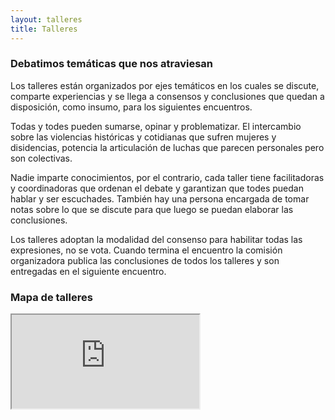 ```yaml
---
layout: talleres
title: Talleres
---
```

### Debatimos temáticas que nos atraviesan 

Los talleres están organizados por ejes temáticos en los cuales se discute, comparte experiencias y se llega a consensos y conclusiones que quedan a disposición, como insumo, para los siguientes encuentros. 

Todas y todes pueden sumarse, opinar y problematizar. El intercambio sobre las violencias históricas y cotidianas que sufren mujeres y disidencias, potencia la articulación de luchas que parecen personales pero son colectivas.

Nadie imparte conocimientos, por el contrario, cada taller tiene facilitadoras y coordinadoras que ordenan el debate y garantizan que todes puedan hablar y ser escuchades. También hay una persona encargada de tomar notas sobre lo que se discute para que luego se puedan elaborar las conclusiones. 

Los talleres adoptan la modalidad del consenso para habilitar todas las expresiones, no se vota. Cuando termina el encuentro la comisión organizadora publica las conclusiones de todos los talleres y son entregadas en el siguiente encuentro.

### Mapa de talleres

<div class="iframe-container">
<iframe src="https://www.google.com/maps/d/embed?mid=1zIb80sQoGfT9VvLn6q3mh1t0x0WqKeo&ehbc=2E312F" ></iframe>
</div>

